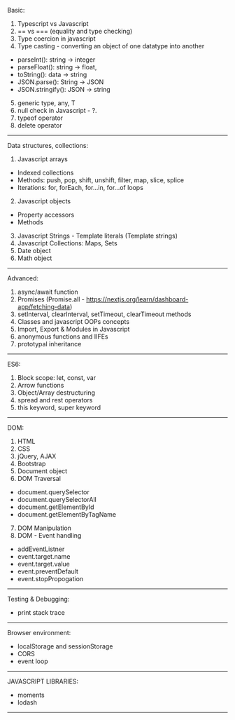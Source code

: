 Basic:

1. Typescript vs Javascript
2. == vs === (equality and type checking)
3. Type coercion in javascript
4. Type casting - converting an object of one datatype into another

- parseInt(): string -> integer
- parseFloat(): string -> float,
- toString(): data -> string
- JSON.parse(): String -> JSON
- JSON.stringify(): JSON -> string

5. generic type, any, T
6. null check in Javascript - ?.
7. typeof operator
8. delete operator

---

Data structures, collections:

1. Javascript arrays

- Indexed collections
- Methods: push, pop, shift, unshift, filter, map, slice, splice
- Iterations: for, forEach, for...in, for...of loops

2. Javascript objects

- Property accessors
- Methods

3. Javascript Strings - Template literals (Template strings)
4. Javascript Collections: Maps, Sets
5. Date object
6. Math object

---

Advanced:

1. async/await function
2. Promises
   (Promise.all - https://nextjs.org/learn/dashboard-app/fetching-data)
3. setInterval, clearInterval, setTimeout, clearTimeout methods
4. Classes and javascript OOPs concepts
5. Import, Export & Modules in Javascript
6. anonymous functions and IIFEs
7. prototypal inheritance

---

ES6:

1. Block scope: let, const, var
2. Arrow functions
3. Object/Array destructuring
4. spread and rest operators
5. this keyword, super keyword

---

DOM:

1. HTML
2. CSS
3. jQuery, AJAX
4. Bootstrap
5. Document object
6. DOM Traversal

- document.querySelector
- document.querySelectorAll
- document.getElementById
- document.getElementByTagName

7. DOM Manipulation
8. DOM - Event handling

- addEventListner
- event.target.name
- event.target.value
- event.preventDefault
- event.stopPropogation

---

Testing & Debugging:

- print stack trace

---

Browser environment:

- localStorage and sessionStorage
- CORS
- event loop

---

JAVASCRIPT LIBRARIES:

- moments
- lodash

---

